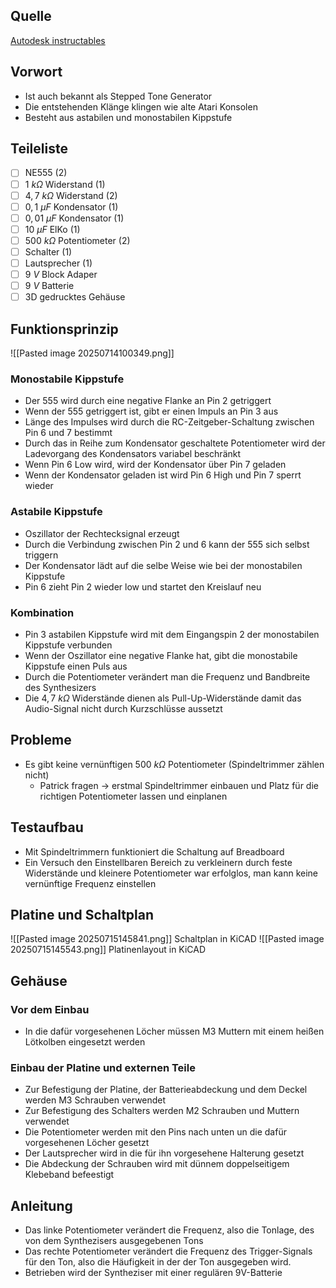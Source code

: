## Quelle
[Autodesk instructables](https://www.instructables.com/Atari-Punk-Console-Synthesizer/)
## Vorwort
- Ist auch bekannt als Stepped Tone Generator
- Die entstehenden Klänge klingen wie alte Atari Konsolen
- Besteht aus astabilen und monostabilen Kippstufe
## Teileliste
- [ ] NE555 (2)
- [ ] $1\ k\Omega$ Widerstand (1)
- [ ] $4,7\ k\Omega$ Widerstand (2)
- [ ] $0,1\ \mu F$ Kondensator (1)
- [ ] $0,01\ \mu F$ Kondensator (1)
- [ ] $10\ \mu F$ ElKo (1)
- [ ] $500\ k\Omega$ Potentiometer (2)
- [ ] Schalter (1)
- [ ] Lautsprecher (1)
- [ ] $9\ V$ Block Adaper
- [ ] $9\ V$ Batterie
- [ ] 3D gedrucktes Gehäuse
## Funktionsprinzip
![[Pasted image 20250714100349.png]]
### Monostabile Kippstufe
- Der 555 wird durch eine negative Flanke an Pin 2 getriggert
- Wenn der 555 getriggert ist, gibt er einen Impuls an Pin 3 aus
- Länge des Impulses wird durch die RC-Zeitgeber-Schaltung zwischen Pin 6 und 7 bestimmt
- Durch das in Reihe zum Kondensator geschaltete Potentiometer wird der Ladevorgang des Kondensators variabel beschränkt
- Wenn Pin 6 Low wird, wird der Kondensator über Pin 7 geladen
- Wenn der Kondensator geladen ist wird Pin 6 High und Pin 7 sperrt wieder
### Astabile Kippstufe
- Oszillator der Rechtecksignal erzeugt
- Durch die Verbindung zwischen Pin 2 und 6 kann der 555 sich selbst triggern
- Der Kondensator lädt auf die selbe Weise wie bei der monostabilen Kippstufe
- Pin 6 zieht Pin 2 wieder low und startet den Kreislauf neu
### Kombination
- Pin 3 astabilen Kippstufe wird mit dem Eingangspin 2 der monostabilen Kippstufe verbunden
- Wenn der Oszillator eine negative Flanke hat, gibt die monostabile Kippstufe einen Puls aus
- Durch die Potentiometer verändert man die Frequenz und Bandbreite des Synthesizers
- Die $4,7\ k\Omega$ Widerstände dienen als Pull-Up-Widerstände damit das Audio-Signal nicht durch Kurzschlüsse aussetzt
## Probleme
- Es gibt keine vernünftigen $500\ k\Omega$ Potentiometer (Spindeltrimmer zählen nicht)
	- Patrick fragen -> erstmal Spindeltrimmer einbauen und Platz für die richtigen Potentiometer lassen und einplanen
## Testaufbau
- Mit Spindeltrimmern funktioniert die Schaltung auf Breadboard
- Ein Versuch den Einstellbaren Bereich zu verkleinern durch feste Widerstände und kleinere Potentiometer war erfolglos, man kann keine vernünftige Frequenz einstellen
## Platine und Schaltplan
![[Pasted image 20250715145841.png]]
Schaltplan in KiCAD
![[Pasted image 20250715145543.png]]
Platinenlayout in KiCAD
## Gehäuse
### Vor dem Einbau
- In die dafür vorgesehenen Löcher müssen M3 Muttern mit einem heißen Lötkolben eingesetzt werden
### Einbau der Platine und externen Teile
- Zur Befestigung der Platine, der Batterieabdeckung und dem Deckel werden M3 Schrauben verwendet
- Zur Befestigung des Schalters werden M2 Schrauben und Muttern verwendet
- Die Potentiometer werden mit den Pins nach unten un die dafür vorgesehenen Löcher gesetzt
- Der Lautsprecher wird in die für ihn vorgesehene Halterung gesetzt
- Die Abdeckung der Schrauben wird mit dünnem doppelseitigem Klebeband befeestigt
## Anleitung
- Das linke Potentiometer verändert die Frequenz, also die Tonlage, des von dem Synthezisers ausgegebenen Tons
- Das rechte Potentiometer verändert die Frequenz des Trigger-Signals für den Ton, also die Häufigkeit in der der Ton ausgegeben wird.
- Betrieben wird der Syntheziser mit einer regulären 9V-Batterie